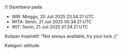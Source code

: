 ⏰ Diperbarui pada:
- WIB: Minggu, 20 Juli 2025 23.34.21 UTC
- WITA: Senin, 21 Juli 2025 00.34.21 UTC
- WIT: Senin, 21 Juli 2025 01.34.21 UTC

Kutipan Inspiratif:
"Not always available, try your luck ;)"


Kategori: attitude

